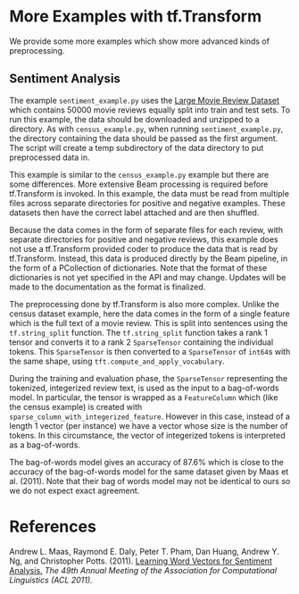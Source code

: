 <!-- See: www.tensorflow.org/tfx/transform/ -->

# More Examples with tf.Transform

We provide some more examples which show more advanced kinds of preprocessing.

## Sentiment Analysis

The example `sentiment_example.py` uses the
[Large Movie Review Dataset](http://ai.stanford.edu/~amaas/data/sentiment/)
which contains 50000 movie reviews equally split into train and test sets. To run
this example, the data should be downloaded and unzipped to a directory. As with
`census_example.py`, when running `sentiment_example.py`, the directory
containing the data should be passed as the first argument. The script will
create a temp subdirectory of the data directory to put preprocessed data in.

This example is similar to the `census_example.py` example but there are some
differences. More extensive Beam processing is required before tf.Transform is
invoked. In this example, the data must be read from multiple files across
separate directories for positive and negative examples. These datasets then
have the correct label attached and are then shuffled.

Because the data comes in the form of separate files for each review, with
separate directories for positive and negative reviews, this example does not
use a tf.Transform provided coder to produce the data that is read by
tf.Transform. Instead, this data is produced directly by the Beam pipeline, in
the form of a PCollection of dictionaries. Note that the format of these
dictionaries is not yet specified in the API and may change. Updates will be
made to the documentation as the format is finalized.

The preprocessing done by tf.Transform is also more complex. Unlike the census
dataset example, here the data comes in the form of a single feature which is
the full text of a movie review. This is split into sentences using the
`tf.string_split` function. The `tf.string_split` function takes a rank 1 tensor
and converts it to a rank 2 `SparseTensor` containing the individual tokens.
This `SparseTensor` is then converted to a `SparseTensor` of `int64`s with the
same shape, using `tft.compute_and_apply_vocabulary`.

During the training and evaluation phase, the `SparseTensor` representing the
tokenized, integerized review text, is used as the input to a bag-of-words
model. In particular, the tensor is wrapped as a `FeatureColumn` which (like the
census example) is created with `sparse_column_with_integerized_feature`.
However in this case, instead of a length 1 vector (per instance) we have a
vector whose size is the number of tokens. In this circumstance, the vector of
integerized tokens is interpreted as a bag-of-words.

The bag-of-words model gives an accuracy of 87.6% which is close to the accuracy
of the bag-of-words model for the same dataset given by Maas et al. (2011). Note
that their bag of words model may not be identical to ours so we do not expect
exact agreement.

# References

Andrew L. Maas, Raymond E. Daly, Peter T. Pham, Dan Huang, Andrew Y. Ng, and
Christopher Potts. (2011).
[Learning Word Vectors for Sentiment Analysis.](http://ai.stanford.edu/~amaas/papers/wvSent_acl2011.pdf) *The 49th
Annual Meeting of the Association for Computational Linguistics (ACL 2011).*
